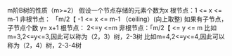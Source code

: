 m阶B树的性质（m>=2）
假设一个节点存储的元素个数为x
	根节点：1 <= x <= m-1
	非根节点： 「m/2【 -1 <= x <= m-1 （ceiling）(向上取整)
如果有子节点，子节点个数 y= x+1
	根节点： 2<=y <=m
	非根节点：「m/2【 <= y <= m
比如m=3,2<=y<=3,因此可以称为（2，3）树，2-3树
比如m=4,2<=y<=4,因此可以称为（2，4）树，2-3-4树